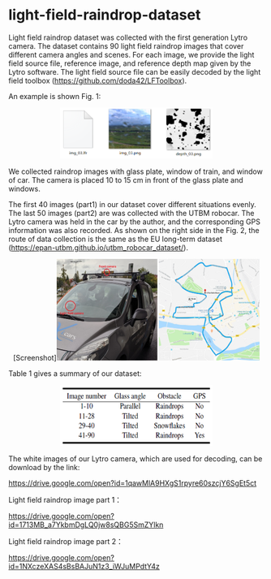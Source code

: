 # light-field-raindrop-dataset

Light field raindrop dataset was collected with the first generation Lytro camera.
The dataset contains 90 light field raindrop images that cover different camera angles and scenes.
For each image, we provide the light field source file, reference image, and reference depth map given by the Lytro software.
The light field source file can be easily decoded by the light field toolbox (https://github.com/doda42/LFToolbox).

An example is shown Fig. 1:

<div align=center><img src="https://github.com/cavayangtao/light-field-raindrop-dataset/blob/master/example.png" width="300" height="100" alt="Figure 1"/></div>

We collected raindrop images with glass plate, window of train, and window of car.
The camera is placed 10 to 15 cm in front of the glass plate and windows.

The first 40 images (part1) in our dataset cover different situations evenly. 
The last 50 images (part2) are was collected with the UTBM robocar. The Lytro camera was held in the car by the author, and the corresponding GPS information was also recorded. As shown on the right side in the Fig. 2, the route of data collection is the same as the 
EU long-term dataset (https://epan-utbm.github.io/utbm_robocar_dataset/).

<div align=center>[Screenshot]<img src="https://github.com/cavayangtao/light-field-raindrop-dataset/blob/master/fig13.jpg" width="400" height="200" alt="Figure 2"/></div>

Table 1 gives a summary of our dataset:

<div align=center><img src="https://github.com/cavayangtao/light-field-raindrop-dataset/blob/master/overview.png" width="300" height="120" alt="Table 1"/></div>

The white images of our Lytro camera, which are used for decoding, can be download by the link:

https://drive.google.com/open?id=1qawMlA9HXgS1rpyre60szcjY6SgEt5ct

Light field raindrop image part 1：

https://drive.google.com/open?id=1713MB_a7YkbmDgLQ0jw8sQBG5SmZYlkn

Light field raindrop image part 2：

https://drive.google.com/open?id=1NXczeXAS4sBsBAJuN1z3_iWJuMPdtY4z


